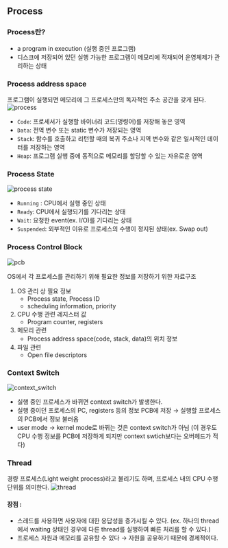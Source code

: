 ## Process

### Process란?

- a program in execution (실행 중인 프로그램)
- 디스크에 저장되어 있던 실행 가능한 프로그램이 메모리에 적재되어 운영체제가 관리하는 상태

### Process address space
 프로그램이 실행되면 메모리에 그 프로세스만의 독자적인 주소 공간을 갖게 된다.
![process](https://woovictory.github.io/img/process_os.png)

- `Code`: 프로세서가 실행할 바이너리 코드(명령어)를 저장해 놓은 영역
- `Data`: 전역 변수 또는 static 변수가 저장되는 영역
- `Stack`: 함수를 호출하고 리턴할 때의 복귀 주소나 지역 변수와 같은 일시적인 데이터를 저장하는 영역
- `Heap`: 프로그램 실행 중에 동적으로 메모리를 할당할 수 있는 자유로운 영역

### Process State
![process state](https://www.cs.uic.edu/~jbell/CourseNotes/OperatingSystems/images/Chapter3/3_02_ProcessState.jpg)
- `Running` : CPU에서 실행 중인 상태
- `Ready`: CPU에서 실행되기를 기다리는 상태
- `Wait`: 요청한 event(ex. I/O)를 기다리는 상태
- `Suspended`: 외부적인 이유로 프로세스의 수행이 정지된 상태(ex. Swap out)

### Process Control Block

![pcb](https://www.cs.uic.edu/~jbell/CourseNotes/OperatingSystems/images/Chapter3/3_03_PCB.jpg)

OS에서 각 프로세스를 관리하기 위해 필요한 정보를 저장하기 위한 자료구조

1. OS 관리 상 필요 정보
    - Process state, Process ID
    - scheduling information, priority
2. CPU 수행 관련 레지스터 값
    - Program counter, registers
3. 메모리 관련
    - Process address space(code, stack, data)의 위치 정보
4. 파일 관련
    - Open file descriptors

### Context Switch

![context_switch](https://www.cs.uic.edu/~jbell/CourseNotes/OperatingSystems/images/Chapter3/3_04_ProcessSwitch.jpg)

- 실행 중인 프로세스가 바뀌면 context switch가 발생한다.
- 실행 중이던 프로세스의 PC, registers 등의 정보 PCB에 저장 → 실행할 프로세스의 PCB에서 정보 불러옴
- user mode → kernel mode로 바뀌는 것은 context switch가 아님 (이 경우도 CPU 수행 정보를 PCB에 저장하게 되지만 context swtich보다는 오버헤드가 적다)

### Thread
경량 프로세스(Light weight process)라고 불리기도 하며, 프로세스 내의 CPU 수행 단위를 의미한다.
![thread](https://www.cs.uic.edu/~jbell/CourseNotes/OperatingSystems/images/Chapter4/4_01_ThreadDiagram.jpg)
#### 장점 :
- 스레드를 사용하면 사용자에 대한 응답성을 증가시킬 수 있다. (ex. 하나의 thread에서 waiting 상태인 경우에 다른 thread를 실행하여 빠른 처리를 할 수 있다.)
- 프로세스 자원과 메모리를 공유할 수 있다  → 자원을 공유하기 때문에 경제적이다.
